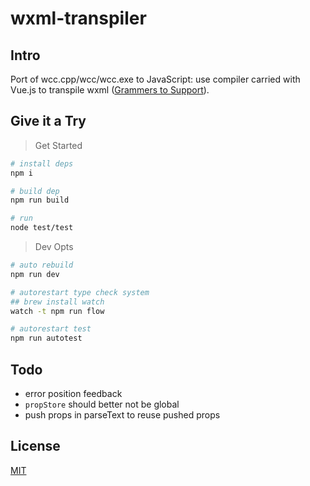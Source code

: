 # wxml-transpiler

## Intro

Port of wcc.cpp/wcc/wcc.exe to JavaScript: use compiler carried with Vue.js to transpile wxml ([Grammers to Support](https://mp.weixin.qq.com/debug/wxadoc/dev/framework/view/wxml/)).

## Give it a Try

> Get Started

```sh
# install deps
npm i

# build dep
npm run build

# run
node test/test
```

> Dev Opts

```sh
# auto rebuild
npm run dev

# autorestart type check system
## brew install watch
watch -t npm run flow

# autorestart test
npm run autotest
```

## Todo

- error position feedback
- `propStore` should better not be global
- push props in parseText to reuse pushed props

## License

[MIT](http://opensource.org/licenses/MIT)

